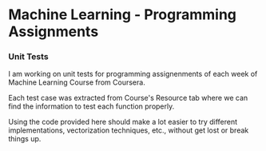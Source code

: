 # Machine Learning - Programming Assignments

### Unit Tests

I am working on unit tests for programming assignenments of each week of
Machine Learning Course from Coursera.  

Each test case was extracted from Course's Resource tab where we can find
the information to test each function properly.  

Using the code provided here should make a lot easier to try different
implementations, vectorization techniques, etc., without get lost or
break things up.
